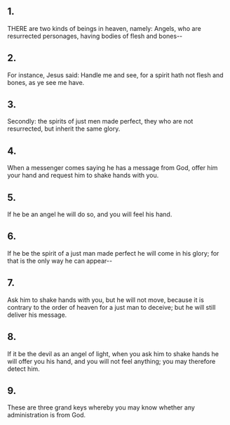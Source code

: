## 1.
THERE are two kinds of beings in heaven, namely: Angels, who are resurrected personages, having bodies of flesh and bones--
## 2.
For instance, Jesus said: Handle me and see, for a spirit hath not flesh and bones, as ye see me have.
## 3.
Secondly: the spirits of just men made perfect, they who are not resurrected, but inherit the same glory.
## 4.
When a messenger comes saying he has a message from God, offer him your hand and request him to shake hands with you.
## 5.
If he be an angel he will do so, and you will feel his hand.
## 6.
If he be the spirit of a just man made perfect he will come in his glory; for that is the only way he can appear--
## 7.
Ask him to shake hands with you, but he will not move, because it is contrary to the order of heaven for a just man to deceive; but he will still deliver his message.
## 8.
If it be the devil as an angel of light, when you ask him to shake hands he will offer you his hand, and you will not feel anything; you may therefore detect him.
## 9.
These are three grand keys whereby you may know whether any administration is from God.
